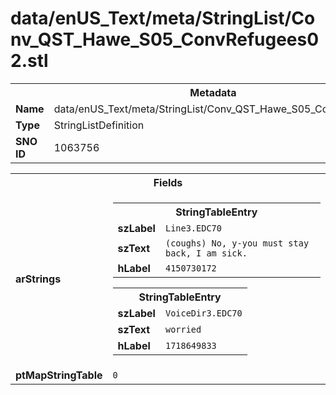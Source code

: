 <h1>data/enUS_Text/meta/StringList/Conv_QST_Hawe_S05_ConvRefugees02.stl</h1><table><tr><th colspan="100%">Metadata</th></tr><tr><td><b>Name</b></td><td>data/enUS_Text/meta/StringList/Conv_QST_Hawe_S05_ConvRefugees02.stl</td></tr><tr><td><b>Type</b></td><td>StringListDefinition</td></tr><tr><td><b>SNO ID</b></td><td>1063756</td></tr></table>

<table><tr><th colspan="100%">Fields</th></tr><tr><td><b>arStrings</b></td><td><table><tr><th colspan="100%">StringTableEntry</th></tr><tr><td><b>szLabel</b></td><td><code>Line3.EDC70</code></td></tr><tr><td><b>szText</b></td><td><code>(coughs) No, y-you must stay back, I am sick.</code></td></tr><tr><td><b>hLabel</b></td><td><code>4150730172</code></td></tr></table>


<table><tr><th colspan="100%">StringTableEntry</th></tr><tr><td><b>szLabel</b></td><td><code>VoiceDir3.EDC70</code></td></tr><tr><td><b>szText</b></td><td><code>worried</code></td></tr><tr><td><b>hLabel</b></td><td><code>1718649833</code></td></tr></table>


</td></tr><tr><td><b>ptMapStringTable</b></td><td><code>0</code></td></tr></table>

